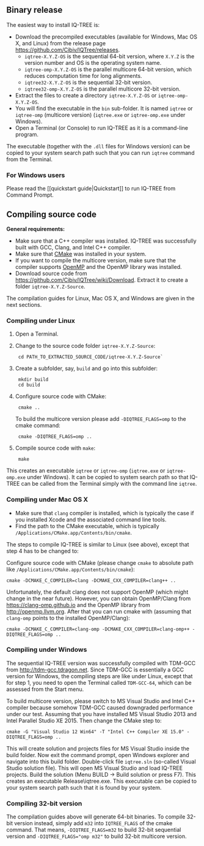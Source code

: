 ## Binary release
The easiest way to install IQ-TREE is: 
* Download the precompiled executables (available for Windows, Mac OS X, and Linux) from the release page <https://github.com/Cibiv/IQTree/releases>. 
    - `iqtree-X.Y.Z-OS` is the sequential 64-bit version, where `X.Y.Z` is the version number and OS is the operating system name.
    - `iqtree-omp-X.Y.Z-OS` is the parallel multicore 64-bit version, which reduces computation time for long alignments. 
    - `iqtree32-X.Y.Z-OS` is the sequential 32-bit version.
    - `iqtree32-omp-X.Y.Z-OS` is the parallel multicore 32-bit version.
* Extract the files to create a directory `iqtree-X.Y.Z-OS` or `iqtree-omp-X.Y.Z-OS`.
* You will find the executable in the `bin` sub-folder. It is named `iqtree` or `iqtree-omp` (multicore version) (`iqtree.exe` or `iqtree-omp.exe` under Windows). 
* Open a Terminal (or Console) to run IQ-TREE as it is a command-line program.

The executable (together with the `.dll` files for Windows version) can be copied to your system search path such that you can run `iqtree` command from the Terminal.

### For Windows users

Please read the [[quickstart guide|Quickstart]] to run IQ-TREE from Command Prompt.

## Compiling source code

**General requirements:**

* Make sure that a C++ compiler was installed. IQ-TREE was successfully built with GCC, Clang, and Intel C++ compiler. 
* Make sure that [CMake](http://www.cmake.org) was installed in your system. 
* If you want to compile the multicore version, make sure that the compiler supports [OpenMP](http://openmp.org/) and the OpenMP library was installed.
* Download source code from <https://github.com/Cibiv/IQTree/wiki/Download>. Extract it to create a folder `iqtree-X.Y.Z-Source`.

The compilation guides for Linux, Mac OS X, and Windows are given in the next sections.

### Compiling under Linux
1. Open a Terminal.
2. Change to the source code folder `iqtree-X.Y.Z-Source`:

        cd PATH_TO_EXTRACTED_SOURCE_CODE/iqtree-X.Y.Z-Source`

3. Create a subfolder, say, `build` and go into this subfolder:

        mkdir build
        cd build

4. Configure source code with CMake:

        cmake ..

    To build the multicore version please add `-DIQTREE_FLAGS=omp` to the cmake command:

        cmake -DIQTREE_FLAGS=omp ..

5. Compile source code with `make`:

        make

This creates an executable `iqtree` or `iqtree-omp` (`iqtree.exe` or `iqtree-omp.exe` under Windows). It can be copied to system search path so that IQ-TREE can be called from the Terminal simply with the command line `iqtree`.

### Compiling under Mac OS X

* Make sure that `clang` compiler is installed, which is typically the case if you installed Xcode and the associated command line tools.
* Find the path to the CMake executable, which is typically `/Applications/CMake.app/Contents/bin/cmake`.

The steps to compile IQ-TREE is similar to Linux (see above), except that step 4 has to be changed to:

Configure source code with CMake (please change `cmake` to absolute path like `/Applications/CMake.app/Contents/bin/cmake`):

    cmake -DCMAKE_C_COMPILER=clang -DCMAKE_CXX_COMPILER=clang++ ..

Unfortunately, the default clang does not support OpenMP (which might change in the near future). However, you can obtain OpenMP/Clang from <https://clang-omp.github.io> and the OpenMP library from <http://openmp.llvm.org>. After that you can run cmake with (assuming that `clang-omp` points to the installed OpenMP/Clang):

    cmake -DCMAKE_C_COMPILER=clang-omp -DCMAKE_CXX_COMPILER=clang-omp++ -DIQTREE_FLAGS=omp ..

### Compiling under Windows

The sequential IQ-TREE version was successfully compiled with TDM-GCC from <http://tdm-gcc.tdragon.net>. Since TDM-GCC is essentially a GCC version for Windows, the compiling steps are like under Linux, except that for step 1, you need to open the Terminal called `TDM-GCC-64`, which can be assessed from the Start menu.

To build multicore version, please switch to MS Visual Studio and Intel C++ compiler because somehow TDM-GCC caused downgraded performance under our test. Assuming that you have installed MS Visual Studio 2013 and Intel Parallel Studio XE 2015. Then change the CMake step to:

    cmake -G "Visual Studio 12 Win64" -T "Intel C++ Compiler XE 15.0" -DIQTREE_FLAGS=omp ..

This will create solution and projects files for MS Visual Studio inside the build folder. Now exit the command prompt, open Windows explorer and navigate into this build folder. Double-click file `iqtree.sln` (so-called Visual Studio solution file). This will open MS Visual Studio and load IQ-TREE projects. Build the solution (Menu BUILD -> Build solution or press F7). This creates an executable Release\iqtree.exe. This executable can be copied to
your system search path such that it is found by your system.

### Compiling 32-bit version

The compilation guides above will generate 64-bit binaries. To compile 32-bit version instead, simply add `m32` into `IQTREE_FLAGS` of the cmake command. That means, `-DIQTREE_FLAGS=m32` to build 32-bit sequential version and `-DIQTREE_FLAGS="omp m32"` to build 32-bit multicore version.